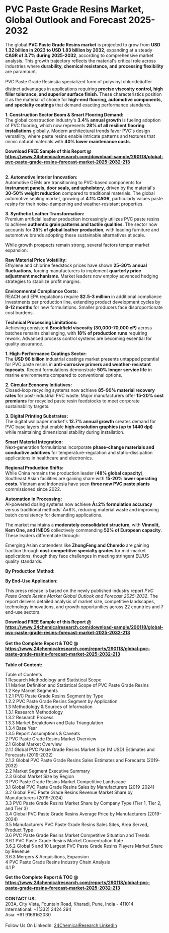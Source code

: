 <h1>PVC Paste Grade Resins Market, Global Outlook and Forecast 2025-2032</h1><p>The global <strong>PVC Paste Grade Resins market</strong> is projected to grow from <strong>USD 1.32 billion in 2023 to USD 1.83 billion by 2032</strong>, expanding at a steady <strong>CAGR of 3.7% during 2025-2032</strong>, according to comprehensive market analysis. This growth trajectory reflects the material's critical role across industries where <strong>durability, chemical resistance, and processing flexibility</strong> are paramount.</p><p>PVC Paste Grade Resinsâa specialized form of polyvinyl chlorideâoffer distinct advantages in applications requiring <strong>precise viscosity control, high filler tolerance, and superior surface finish</strong>. These characteristics position it as the material of choice for <strong>high-end flooring, automotive components, and specialty coatings</strong> that demand exacting performance standards.</p><p><strong>1. Construction Sector Boom &amp; Smart Flooring Demand:</strong><br>
The global construction industry's <strong>3.4% annual growth</strong> is fueling adoption of PVC flooring, which now represents <strong>28% of all resilient flooring installations</strong> globally. Modern architectural trends favor PVC's design versatility, where paste resins enable intricate patterns and textures that mimic natural materials with <strong>40% lower maintenance costs</strong>.</p><div><b>Download FREE Sample of this Report @ 
            <a href="https://www.24chemicalresearch.com/download-sample/290118/global-pvc-paste-grade-resins-forecast-market-2025-2032-213">
            https://www.24chemicalresearch.com/download-sample/290118/global-pvc-paste-grade-resins-forecast-market-2025-2032-213</a></b></div><br><p><strong>2. Automotive Interior Innovation:</strong><br>
Automotive OEMs are transitioning to PVC-based components for <strong>instrument panels, door seals, and upholstery</strong>, driven by the material's <strong>30-50% weight reduction</strong> compared to traditional materials. The global automotive sealing market, growing at <strong>4.1% CAGR</strong>, particularly values paste resins for their noise-dampening and weather-resistant properties.</p><p><strong>3. Synthetic Leather Transformation:</strong><br>
Premium artificial leather production increasingly utilizes PVC paste resins to achieve <strong>authentic grain patterns and tactile qualities</strong>. The sector now accounts for <strong>35% of global leather production</strong>, with leading furniture and automotive brands adopting these sustainable alternatives at scale.</p><p>While growth prospects remain strong, several factors temper market expansion:</p><p><strong>Raw Material Price Volatility:</strong><br>
	Ethylene and chlorine feedstock prices have shown <strong>25-30% annual fluctuations</strong>, forcing manufacturers to implement <strong>quarterly price adjustment mechanisms</strong>. Market leaders now employ advanced hedging strategies to stabilize profit margins.</p><p><strong>Environmental Compliance Costs:</strong><br>
	REACH and EPA regulations require <strong>$2.5-3 million</strong> in additional compliance investments per production line, extending product development cycles by <strong>8-12 months</strong> for new formulations. Smaller producers face disproportionate cost burdens.</p><p><strong>Technical Processing Limitations:</strong><br>
	Achieving consistent <strong>Brookfield viscosity (30,000-70,000 cP)</strong> across batches remains challenging, with <strong>18% of production runs</strong> requiring rework. Advanced process control systems are becoming essential for quality assurance.</p><p><strong>1. High-Performance Coatings Sector:</strong><br>
The <strong>USD 96 billion</strong> industrial coatings market presents untapped potential for PVC paste resins in <strong>anti-corrosive primers and weather-resistant topcoats</strong>. Recent formulations demonstrate <strong>50% longer service life</strong> in marine environments compared to conventional options.</p><p><strong>2. Circular Economy Initiatives:</strong><br>
Closed-loop recycling systems now achieve <strong>85-90% material recovery rates</strong> for post-industrial PVC waste. Major manufacturers offer <strong>15-20% cost premiums</strong> for recycled paste resin feedstocks to meet corporate sustainability targets.</p><p><strong>3. Digital Printing Substrates:</strong><br>
The digital wallpaper market's <strong>12.7% annual growth</strong> creates demand for PVC base layers that enable <strong>high-resolution graphics (up to 1440 dpi)</strong> while maintaining dimensional stability during installation.</p><p><strong>Smart Material Integration:</strong><br>
	Next-generation formulations incorporate <strong>phase-change materials and conductive additives</strong> for temperature-regulation and static-dissipation applications in healthcare and electronics.</p><p><strong>Regional Production Shifts:</strong><br>
	While China remains the production leader (<strong>48% global capacity</strong>), Southeast Asian facilities are gaining share with <strong>15-20% lower operating costs</strong>. Vietnam and Indonesia have seen <strong>three new PVC paste plants</strong> commissioned since 2022.</p><p><strong>Automation in Processing:</strong><br>
	AI-powered dosing systems now achieve <strong>Â±2% formulation accuracy</strong> versus traditional methods' Â±8%, reducing material waste and improving batch consistency for demanding applications.</p><p>The market maintains a <strong>moderately consolidated structure</strong>, with <strong>Vinnolit, Kem One, and INEOS</strong> collectively commanding <strong>52% of European capacity</strong>. These leaders differentiate through:</p><p>Emerging Asian contenders like <strong>ZhongFeng and Chemdo</strong> are gaining traction through <strong>cost-competitive specialty grades</strong> for mid-market applications, though they face challenges in meeting stringent EU/US quality standards.</p><p><strong>By Production Method:</strong></p><p><strong>By End-Use Application:</strong></p><p>This press release is based on the newly published industry report <em>PVC Paste Grade Resins Market Global Outlook and Forecast 2025-2032</em>. The report delivers detailed analysis of market size, competitive landscapes, technology innovations, and growth opportunities across 22 countries and 7 end-use sectors.</p><div><b>Download FREE Sample of this Report @ 
            <a href="https://www.24chemicalresearch.com/download-sample/290118/global-pvc-paste-grade-resins-forecast-market-2025-2032-213">
            https://www.24chemicalresearch.com/download-sample/290118/global-pvc-paste-grade-resins-forecast-market-2025-2032-213</a></b></div><br><div><b>Get the Complete Report & TOC @ 
            <a href="https://www.24chemicalresearch.com/reports/290118/global-pvc-paste-grade-resins-forecast-market-2025-2032-213">
            https://www.24chemicalresearch.com/reports/290118/global-pvc-paste-grade-resins-forecast-market-2025-2032-213</a></b></div><br>
            <b>Table of Content:</b><p>Table of Contents<br />
1 Research Methodology and Statistical Scope<br />
1.1 Market Definition and Statistical Scope of PVC Paste Grade Resins<br />
1.2 Key Market Segments<br />
1.2.1 PVC Paste Grade Resins Segment by Type<br />
1.2.2 PVC Paste Grade Resins Segment by Application<br />
1.3 Methodology & Sources of Information<br />
1.3.1 Research Methodology<br />
1.3.2 Research Process<br />
1.3.3 Market Breakdown and Data Triangulation<br />
1.3.4 Base Year<br />
1.3.5 Report Assumptions & Caveats<br />
2 PVC Paste Grade Resins Market Overview<br />
2.1 Global Market Overview<br />
2.1.1 Global PVC Paste Grade Resins Market Size (M USD) Estimates and Forecasts (2019-2032)<br />
2.1.2 Global PVC Paste Grade Resins Sales Estimates and Forecasts (2019-2032)<br />
2.2 Market Segment Executive Summary<br />
2.3 Global Market Size by Region<br />
3 PVC Paste Grade Resins Market Competitive Landscape<br />
3.1 Global PVC Paste Grade Resins Sales by Manufacturers (2019-2024)<br />
3.2 Global PVC Paste Grade Resins Revenue Market Share by Manufacturers (2019-2024)<br />
3.3 PVC Paste Grade Resins Market Share by Company Type (Tier 1, Tier 2, and Tier 3)<br />
3.4 Global PVC Paste Grade Resins Average Price by Manufacturers (2019-2024)<br />
3.5 Manufacturers PVC Paste Grade Resins Sales Sites, Area Served, Product Type<br />
3.6 PVC Paste Grade Resins Market Competitive Situation and Trends<br />
3.6.1 PVC Paste Grade Resins Market Concentration Rate<br />
3.6.2 Global 5 and 10 Largest PVC Paste Grade Resins Players Market Share by Revenue<br />
3.6.3 Mergers & Acquisitions, Expansion<br />
4 PVC Paste Grade Resins Industry Chain Analysis<br />
4.1 P</p><div><b>Get the Complete Report & TOC @ 
            <a href="https://www.24chemicalresearch.com/reports/290118/global-pvc-paste-grade-resins-forecast-market-2025-2032-213">
            https://www.24chemicalresearch.com/reports/290118/global-pvc-paste-grade-resins-forecast-market-2025-2032-213</a></b></div><br><b>CONTACT US:</b><br>
            203A, City Vista, Fountain Road, Kharadi, Pune, India - 411014<br>
            International: +1(332) 2424 294<br>
            Asia: +91 9169162030 <br><br>
            Follow Us On LinkedIn: <a href="https://www.linkedin.com/company/24chemicalresearch/">24ChemicalResearch LinkedIn</a>